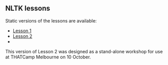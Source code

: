 ## NLTK lessons

Static versions of the lessons are available:

* [Lesson 1](http://nbviewer.ipython.org/gist/FCTweedie/eae473a30883a64ff30e)
* [Lesson 2](http://nbviewer.ipython.org/gist/FCTweedie/29f74e8e7077239b661e)
* 
This version of Lesson 2 was designed as a stand-alone workshop for use at THATCamp Melbourne on 10 October. 

